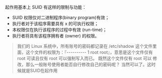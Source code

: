 起作用基本上 SUID 有这样的限制与功能：

* SUID 权限仅对二进制程序\(binary program\)有效；
* 执行者对于该程序需要具有 x 的可执行权限；
* 本权限仅在执行该程序的过程中有效 \(run-time\)；
* 执行者将具有该程序拥有者 \(owner\) 的权限。

> 我们的 Linux 系统中，所有账号的密码都记录在 /etc/shadow 这个文件里面，这个文件的权限为：『---------- 1 root root』，意思是这个文件仅有 root 可读且仅有 root 可以强制写入而已。 既然这个文件仅有 root 可以 修改，那么一般账号使用者能否自行修改自己的密码呢？ 当然可以了。这时候就是SUID在起作用



